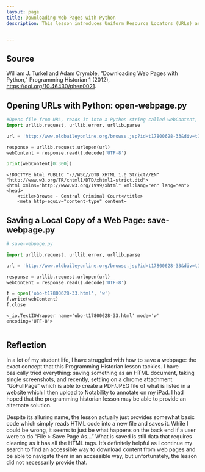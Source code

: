 ```yaml
---
layout: page
title: Downloading Web Pages with Python
description: This lesson introduces Uniform Resource Locators (URLs) and explains how to use Python to download and save the contents of a web page to your local hard drive.


---
```


## Source 
William J. Turkel and Adam Crymble, "Downloading Web Pages with Python," Programming Historian 1 (2012), https://doi.org/10.46430/phen0021.


## Opening URLs with Python: open-webpage.py


```python
#Opens file from URL, reads it into a Python string called webContent, prints the first 300 Characters 
import urllib.request, urllib.error, urllib.parse

url = 'http://www.oldbaileyonline.org/browse.jsp?id=t17800628-33&div=t17800628-33'

response = urllib.request.urlopen(url)
webContent = response.read().decode('UTF-8')

print(webContent[0:300])
```

    
    
    
    
    
    
    
    
    
    
    
    
    
    
    <!DOCTYPE html PUBLIC "-//W3C//DTD XHTML 1.0 Strict//EN" "http://www.w3.org/TR/xhtml1/DTD/xhtml1-strict.dtd">
    <html xmlns="http://www.w3.org/1999/xhtml" xml:lang="en" lang="en">
    <head>
    	<title>Browse - Central Criminal Court</title>
    	<meta http-equiv="content-type" content=


## Saving a Local Copy of a Web Page: save-webpage.py


```python
# save-webpage.py

import urllib.request, urllib.error, urllib.parse

url = 'http://www.oldbaileyonline.org/browse.jsp?id=t17800628-33&div=t17800628-33'

response = urllib.request.urlopen(url)
webContent = response.read().decode('UTF-8')

f = open('obo-t17800628-33.html', 'w')
f.write(webContent)
f.close
```




    <_io.TextIOWrapper name='obo-t17800628-33.html' mode='w' encoding='UTF-8'>




```python

```


## Reflection 

In a lot of my student life, I have struggled with how to save a webpage: the exact concept that this Programming Historian lesson tackles. I have basically tried everything: saving something as an HTML document, taking single screenshots, and recently, settling on a chrome attachment “GoFullPage” which is able to create a PDF/JPEG file of what is listed in a website which I then upload to Notability to annotate on my iPad. I had hoped that the programming historian lesson may be able to provide an alternate solution. 

Despite its alluring name, the lesson actually just provides somewhat basic code which simply reads HTML code into a new file and saves it. While I could be wrong, it seems to just be what happens on the back end if a user were to do “File > Save Page As…” What is saved is still data that requires cleaning as it has all the HTML tags. It’s definitely helpful as I continue my search to find an accessible way to download content from web pages and be able to navigate them in an accessible way, but unfortunately, the lesson did not necessarily provide that. 